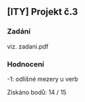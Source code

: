 ## [ITY] Projekt č.3

### Zadání

viz. zadani.pdf

### Hodnocení 

-1: odlišné mezery u verb

Získáno bodů: 14 / 15
